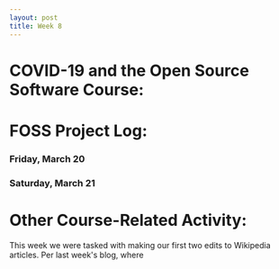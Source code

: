 ```yaml
---
layout: post
title: Week 8
---
```


# COVID-19 and the Open Source Software Course:


# FOSS Project Log:
### Friday, March 20

### Saturday, March 21

# Other Course-Related Activity:
This week we were tasked with making our first two edits to Wikipedia articles. Per last week's blog, where